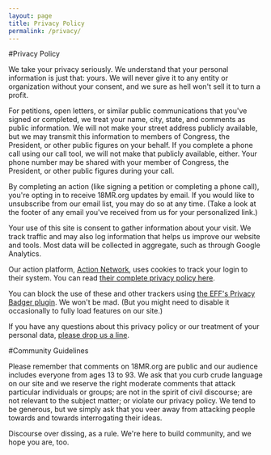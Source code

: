 ```yaml
---
layout: page
title: Privacy Policy
permalink: /privacy/
---
```

#Privacy Policy

We take your privacy seriously. We understand that your personal information is just that: yours. We will never give it to any entity or organization without your consent, and we sure as hell won't sell it to turn a profit.

For petitions, open letters, or similar public communications that you've signed or completed, we treat your name, city, state, and comments as public information. We will not make your street address publicly available, but we may transmit this information to members of Congress, the President, or other public figures on your behalf. If you complete a phone call using our call tool, we will not make that publicly available, either. Your phone number may be shared with your member of Congress, the President, or other public figures during your call.

By completing an action (like signing a petition or completing a phone call), you're opting in to receive 18MR.org updates by email. If you would like to unsubscribe from our email list, you may do so at any time. (Take a look at the footer of any email you've received from us for your personalized link.)

Your use of this site is consent to gather information about your visit. We track traffic and may also log information that helps us improve our website and tools. Most data will be collected in aggregate, such as through Google Analytics.

Our action platform, [Action Network](https://actionnetwork.org), uses cookies to track your login to their system. You can read [their complete privacy policy here](https://actionnetwork.org/privacy).

You can block the use of these and other trackers using [the EFF's Privacy Badger plugin](https://www.eff.org/privacybadger). We won't be mad. (But you might need to disable it occasionally to fully load features on our site.)

If you have any questions about this privacy policy or our treatment of your personal data, [please drop us a line](mailto:info@18millionrising.org).

#Community Guidelines

Please remember that comments on 18MR.org are public and our audience includes everyone from ages 13 to 93. We ask that you curb crude language on our site and we reserve the right moderate comments that attack particular individuals or groups; are not in the spirit of civil discourse; are not relevant to the subject matter; or violate our privacy policy. We tend to be generous, but we simply ask that you veer away from attacking people towards and towards interrogating their ideas.

Discourse over dissing, as a rule. We're here to build community, and we hope you are, too.